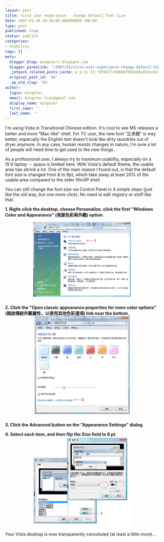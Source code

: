 ```yaml
---
layout: post
title: Vista user experience - change default font size
date: 2007-01-10 10:10:00.000000000 +08:00
type: post
published: true
status: publish
categories:
- Usability
tags: []
meta:
  blogger_blog: mingstert.blogspot.com
  blogger_permalink: "/2007/01/vista-user-experience-change-default.html"
  _jetpack_related_posts_cache: a:1:{s:32:"8f6677c9d6b0f903e98ad32ec61f8deb";a:2:{s:7:"expires";i:1443318388;s:7:"payload";a:3:{i:0;a:1:{s:2:"id";i:15;}i:1;a:1:{s:2:"id";i:164;}i:2;a:1:{s:2:"id";i:232;}}}}
  original_post_id: '54'
  _wp_old_slug: '54'
author:
  login: mingster
  email: mingster.tsai@gmail.com
  display_name: mingster
  first_name: ''
  last_name: ''
---
```

<p>I'm using Vista in Transitional Chinese edition. It's cool to see MS releases a better and more "Mac-like" shell. For TC user, the new font "正黑體" is way better, especially the English text doesn’t look like dirty laundries out of dryer anymore. In any case, human resists changes in nature, I'm sure a lot of people will need time to get used to the new things.</p>
<p>As a professional user, I always try to maximum usability, especially on a 15'4 laptop -- space is limited here. With Vista's default theme, the usable area has shrink a lot. One of the main reason I found out, is that the default font size is changed from 8 to 9pt, which take away at least 20% of the usable area compared to the older WinXP shell.</p>
<p>You can still change the font size via Control Panel in 4 simple steps (just like the old way, but one more click). No need to edit registry or stuff like that.</p>
<p><strong>1. Right-click the desktop, choose Personalize, click the first "Windows Color and Appearance" (視窗色彩與外觀) option. </strong>
<p><img style="display:block;cursor:hand;text-align:center;margin:0 auto 10px;" alt="" src="/img/s1.gif" border="0" /><br /><strong>2. Click the "Open classic appearance properties for more color options" (開啟傳統外觀屬性，以使用其他色彩選項) link near the bottom.</strong><br /><img style="display:block;cursor:hand;text-align:center;margin:0 auto 10px;" alt="" src="/img/s2.gif" border="0" /><br /><strong>3. Click the Advanced button on the "Appearance Settings" dialog.</strong></p>
<p><strong>4. Select each item, and then flip the Size field to 8 pt.</strong><a href="http://mingster.files.wordpress.com/2007/01/s3.gif"><img style="display:block;cursor:hand;text-align:center;margin:0 auto 10px;" alt="" src="/img/s31.gif" border="0" /></a>Your Vista desktop is now transparently convoluted (at least a little more)...</p>
